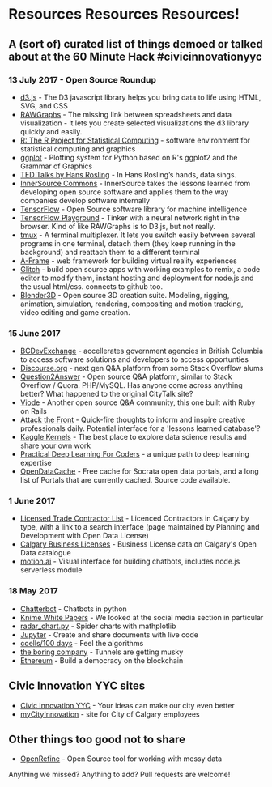 # Resources Resources Resources!

## A (sort of) curated list of things demoed or talked about at the 60 Minute Hack #civicinnovationyyc

### 13 July 2017 - Open Source Roundup

- [d3.js](https://d3js.org) - The D3 javascript library helps you bring data to life using HTML, SVG, and CSS
- [RAWGraphs](http://rawgraphs.io) - The missing link between spreadsheets and data visualization - it lets you create selected visualizations the d3 library quickly and easily.
- [R: The R Project for Statistical Computing](https://www.r-project.org) - software environment for statistical computing and graphics
- [ggplot](http://ggplot.yhathq.com) - Plotting system for Python based on R's ggplot2 and the Grammar of Graphics
- [TED Talks by Hans Rosling](https://www.ted.com/speakers/hans_rosling) - In Hans Rosling’s hands, data sings.
- [InnerSource Commons](https://paypal.github.io/InnerSourceCommons) - InnerSource takes the lessons learned from developing open source software and applies them to the way companies develop software internally
- [TensorFlow](https://www.tensorflow.org) - Open Source software library for machine intelligence
- [TensorFlow Playground](http://playground.tensorflow.org) - Tinker with a neural network right in the browser. Kind of like RAWGraphs is to D3.js, but not really.
- [tmux](https://github.com/tmux/tmux/wiki) - A terminal multiplexer. It lets you switch easily between several programs in one terminal, detach them (they keep running in the background) and reattach them to a different terminal
- [A-Frame](https://aframe.io/) - web framework for building virtual reality experiences
- [Glitch](https://glitch.com/) - build open source apps with working examples to remix, a code editor to modify them, instant hosting and deployment for node.js and the usual html/css. connects to github too.
- [Blender3D](https://www.blender.org/) - Open source 3D creation suite. Modeling, rigging, animation, simulation, rendering, compositing and motion tracking, video editing and game creation.

### 15 June 2017

- [BCDevExchange](https://bcdevexchange.org/) - accellerates government agencies in British Columbia to access software solutions and developers to access opportunties
- [Discourse.org](http://www.discourse.org/) - next gen Q&A platform from some Stack Overflow alums
- [Question2Answer](http://www.question2answer.org/) - Open source Q&A platform, similar to Stack Overflow / Quora. PHP/MySQL. Has anyone come across anything better? What happened to the original CityTalk site?
- [Viode](http://viode.github.io/) - Another open source Q&A community, this one built with Ruby on Rails
- [Attack the Front](http://attackthefront.com) - Quick-fire thoughts to inform and inspire creative professionals daily. Potential interface for a 'lessons learned database'?
- [Kaggle Kernels](https://www.kaggle.com/kernels) - The best place to explore data science results and share your own work
- [Practical Deep Learning For Coders](http://course.fast.ai/) - a unique path to deep learning expertise
- [OpenDataCache](http://www.opendatacache.com/) - Free cache for Socrata open data portals, and a long list of Portals that are currently cached. Source code available.

### 1 June 2017

- [Licensed Trade Contractor List](https://dbaservices.calgary.ca/publicinq/Default.aspx?PossePresentation=LicensedTradeContractorsSel&PosseObjectId=124631268) - Licenced Contractors in Calgary by type, with a link to a search interface (page maintained by Planning and Development with Open Data License)
- [Calgary Business Licenses](https://data.calgary.ca/Business-and-Economic-Activity/Calgary-Business-Licenses/vdjc-pybd) - Business License data on Calgary's Open Data catalogue
- [motion.ai](https://www.motion.ai/) - Visual interface for building chatbots, includes node.js serverless module


### 18 May 2017

- [Chatterbot](https://github.com/gunthercox/ChatterBot) - Chatbots in python
- [Knime White Papers](https://www.knime.org/white-papers) - We looked at the social media section in particular
- [radar_chart.py](https://matplotlib.org/examples/api/radar_chart.html) - Spider charts with mathplotlib
- [Jupyter](http://jupyter.org/) - Create and share documents with live code
- [coells/100 days](https://github.com/coells/100days) - Feel the algorithms
- [the boring company](https://www.boringcompany.com/) - Tunnels are getting musky
- [Ethereum](https://www.ethereum.org/) - Build a democracy on the blockchain

## Civic Innovation YYC sites
- [Civic Innovation YYC](https://innovation.calgary.ca) - Your ideas can make our city even better
- [myCityInnovation](https://mycityinnovation.calgary.ca) - site for City of Calgary employees

## Other things too good not to share

- [OpenRefine](http://openrefine.org/) - Open Source tool for working with messy data

Anything we missed? Anything to add? Pull requests are welcome!
